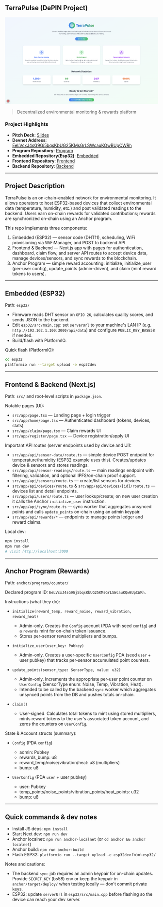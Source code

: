## TerraPulse (DePIN Project)

<div align="center">
 <img src="./img.png" alt="Logo" width="800" style="margin-left: auto; margin-right: auto">
</div>

> Decentralized environmental monitoring & rewards platform

### Project Highlights

- **Pitch Deck**: [Slides](https://www.canva.com/design/DAG18ZEog-s/RFQ8r3C1jb5x7OyA_eXG-A/edit?utm_content=DAG18ZEog-s&utm_campaign=designshare&utm_medium=link2&utm_source=sharebutton)
- **Devnet Address**: [EeLVcxJ4sG9Gj5bqsKbUG25KMsGrLSWcauKQwBUpCWRh](https://explorer.solana.com/address/EeLVcxJ4sG9Gj5bqsKbUG25KMsGrLSWcauKQwBUpCWRh?cluster=devnet)
- **Program Repository**: [Program](https://github.com/solana-turbin3/TerraPulse-DePIN/tree/main/anchor)
- **Embedded Repository(Esp32)**: [Embedded](https://github.com/solana-turbin3/TerraPulse-DePIN/tree/main/esp32)
- **Frontend Repository**: [Frontend](https://github.com/solana-turbin3/TerraPulse-DePIN/tree/main/src)
- **Backend Repository**: [Backend](https://github.com/solana-turbin3/TerraPulse-DePIN/tree/main/src/app/api)

---

## Project Description

TerraPulse is an on-chain-enabled network for environmental monitoring. It allows operators to host ESP32-based devices that collect environmental data (temperature, humidity, etc.) and post validated readings to the backend. Users earn on-chain rewards for validated contributions; rewards are synchronized on-chain using an Anchor program.

This repo implements three components:

1. Embedded (ESP32) — sensor code (DHT11), scheduling, WiFi provisioning via WiFiManager, and POST to backend API.
2. Frontend & Backend — Next.js app with pages for authentication, dashboard, claim flow, and server API routes to accept device data, manage devices/sensors, and sync rewards to the blockchain.
3. Anchor Program — simple reward accounting: initialize, initialize_user (per-user config), update_points (admin-driven), and claim (mint reward tokens to users).

---

## Embedded (ESP32)

Path: `esp32/`

- Firmware reads DHT sensor on `GPIO 26`, calculates quality scores, and sends JSON to the backend.
- Edit `esp32/src/main.cpp`: set `serverUrl` to your machine's LAN IP (e.g. `http://193.162.1.100:3000/api/data`) and configure `PUBLIC_KEY_BASE58` if needed.
- Build/flash with PlatformIO.

Quick flash (PlatformIO):

```bash
cd esp32
platformio run --target upload -e esp32dev
```

---

## Frontend & Backend (Next.js)

Path: `src/` and root-level scripts in `package.json`.

Notable pages (UI):

- `src/app/page.tsx` — Landing page + login trigger
- `src/app/home/page.tsx` — Authenticated dashboard (tokens, devices, stats)
- `src/app/claim/page.tsx` — Claim rewards UI
- `src/app/register/page.tsx` — Device registration/apply UI

Important API routes (server endpoints used by device and UI):

- `src/app/api/sensor-data/route.ts` — simple device POST endpoint for temperature/humidity (ESP32 example uses this). Creates/updates device & sensors and stores readings.
- `src/app/api/sensor-readings/route.ts` — main readings endpoint with filtering, validation, and optional IPFS/on-chain proof support.
- `src/app/api/sensors/route.ts` — create/list sensors for devices.
- `src/app/api/devices/route.ts` & `src/app/api/devices/[id]/route.ts` — devices list and detail endpoints.
- `src/app/api/users/route.ts` — user lookup/create; on new user creation it calls the Anchor `initialize_user` instruction.
- `src/app/api/sync/route.ts` — sync worker that aggregates unsynced points and calls `update_points` on-chain using an admin keypair.
- `src/app/api/rewards/*` — endpoints to manage points ledger and reward claims.

Local dev:

```bash
npm install
npm run dev
# visit http://localhost:3000
```

---

## Anchor Program (Rewards)

Path: `anchor/programs/counter/`

Declared program ID: `EeLVcxJ4sG9Gj5bqsKbUG25KMsGrLSWcauKQwBUpCWRh`.

Instructions (what they do):

- `initialize(reward_temp, reward_noise, reward_vibration, reward_heat)`
  - Admin-only. Creates the `Config` account (PDA with seed `config`) and a `rewards` mint for on-chain token issuance.
  - Stores per-sensor reward multipliers and bumps.

- `initialize_user(user_key: Pubkey)`
  - Admin-only. Creates a user-specific `UserConfig` PDA (seed `user` + user pubkey) that tracks per-sensor accumulated point counters.

- `update_points(sensor_type: SensorType, value: u32)`
  - Admin-only. Increments the appropriate per-user point counter on `UserConfig` (SensorType enum: Noise, Temp, Vibration, Heat).
  - Intended to be called by the backend `sync` worker which aggregates unsynced points from the DB and pushes totals on-chain.

- `claim()`
  - User-signed. Calculates total tokens to mint using stored multipliers, mints reward tokens to the user's associated token account, and zeros the counters on `UserConfig`.

State & Account structs (summary):

- `Config` (PDA `config`)
  - admin: Pubkey
  - rewards_bump: u8
  - reward_temp/noise/vibration/heat: u8 (multipliers)
  - bump: u8

- `UserConfig` (PDA `user` + user pubkey)
  - user: Pubkey
  - temp_points/noise_points/vibration_points/heat_points: u32
  - bump: u8

---

## Quick commands & dev notes

- Install JS deps: `npm install`
- Start Next dev: `npm run dev`
- Anchor localnet: `npm run anchor-localnet` (or `cd anchor && anchor localnet`)
- Anchor build: `npm run anchor-build`
- Flash ESP32: `platformio run --target upload -e esp32dev` from `esp32/`

Notes and cautions:

- The backend `sync` job requires an admin keypair for on-chain updates. Provide `SECRET_KEY` (bs58) env or keep the keypair in `anchor/target/deploy/` when testing locally — don't commit private keys.
- ESP32: update `serverUrl` in `esp32/src/main.cpp` before flashing so the device can reach your dev server.
